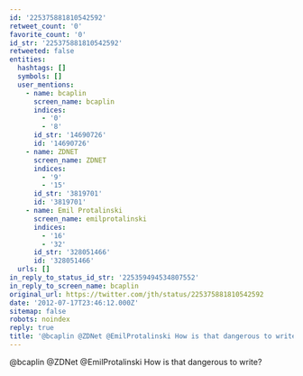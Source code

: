 ```yaml
---
id: '225375881810542592'
retweet_count: '0'
favorite_count: '0'
id_str: '225375881810542592'
retweeted: false
entities:
  hashtags: []
  symbols: []
  user_mentions:
    - name: bcaplin
      screen_name: bcaplin
      indices:
        - '0'
        - '8'
      id_str: '14690726'
      id: '14690726'
    - name: ZDNET
      screen_name: ZDNET
      indices:
        - '9'
        - '15'
      id_str: '3819701'
      id: '3819701'
    - name: Emil Protalinski
      screen_name: emilprotalinski
      indices:
        - '16'
        - '32'
      id_str: '328051466'
      id: '328051466'
  urls: []
in_reply_to_status_id_str: '225359494534807552'
in_reply_to_screen_name: bcaplin
original_url: https://twitter.com/jth/status/225375881810542592
date: '2012-07-17T23:46:12.000Z'
sitemap: false
robots: noindex
reply: true
title: '@bcaplin @ZDNet @EmilProtalinski How is that dangerous to write?'
---
```


@bcaplin @ZDNet @EmilProtalinski How is that dangerous to write?